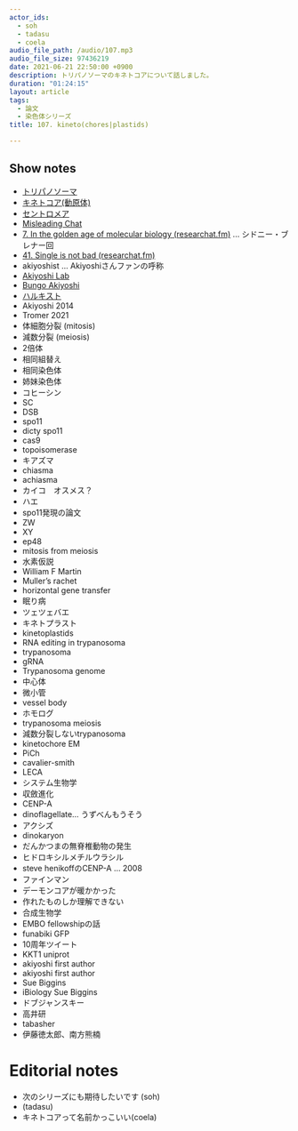 ```yaml
---
actor_ids:
  - soh
  - tadasu
  - coela
audio_file_path: /audio/107.mp3
audio_file_size: 97436219
date: 2021-06-21 22:50:00 +0900
description: トリパノソーマのキネトコアについて話しました。
duration: "01:24:15"
layout: article
tags: 
  - 論文
  - 染色体シリーズ
title: 107. kineto(chores|plastids)

---
```


## Show notes

- [トリパノソーマ](https://ja.wikipedia.org/wiki/%E3%83%88%E3%83%AA%E3%83%91%E3%83%8E%E3%82%BD%E3%83%BC%E3%83%9E)
- [キネトコア(動原体)](https://ja.wikipedia.org/wiki/%E5%8B%95%E5%8E%9F%E4%BD%93)
- [セントロメア](https://ja.wikipedia.org/wiki/%E3%82%BB%E3%83%B3%E3%83%88%E3%83%AD%E3%83%A1%E3%82%A2)
- [Misleading Chat](https://misreading.chat/)
- [7. In the golden age of molecular biology (researchat.fm)](https://researchat.fm/episode/7) ... シドニー・ブレナー回
- [41. Single is not bad (researchat.fm)](https://researchat.fm/episode/41)
- akiyoshist ... Akiyoshiさんファンの呼称
- [Akiyoshi Lab](https://bungoakiyoshi.com/)
- [Bungo Akiyoshi](https://www.bioch.ox.ac.uk/research/akiyoshi)
- [ハルキスト](https://ja.wikipedia.org/wiki/%E3%83%8F%E3%83%AB%E3%82%AD%E3%82%B9%E3%83%88)
- Akiyoshi 2014
- Tromer 2021
- 体細胞分裂 (mitosis)
- 減数分裂 (meiosis)
- 2倍体
- 相同組替え
- 相同染色体
- 姉妹染色体
- コヒーシン
- SC
- DSB
- spo11
- dicty spo11
- cas9
- topoisomerase
- キアズマ
- chiasma
- achiasma
- カイコ　オスメス？
- ハエ
- spo11発現の論文
- ZW
- XY
- ep48
- mitosis from meiosis
- 水素仮説
- William F Martin
- Muller’s rachet
- horizontal gene transfer
- 眠り病
- ツェツェバエ
- キネトプラスト
- kinetoplastids
- RNA editing in trypanosoma
- trypanosoma
- gRNA
- Trypanosoma genome
- 中心体
- 微小管
- vessel body
- ホモログ
- trypanosoma meiosis
- 減数分裂しないtrypanosoma
- kinetochore EM
- PiCh
- cavalier-smith
- LECA
- システム生物学
- 収斂進化
- CENP-A
- dinoflagellate… うずべんもうそう
- アクシズ
- dinokaryon
- だんかつまの無脊椎動物の発生
- ヒドロキシルメチルウラシル
- steve henikoffのCENP-A … 2008
- ファインマン
- デーモンコアが暖かかった
- 作れたものしか理解できない
- 合成生物学
- EMBO fellowshipの話
- funabiki GFP
- 10周年ツイート
- KKT1 uniprot
- akiyoshi first author
- akiyoshi first author
- Sue Biggins
- iBiology Sue Biggins
- ドブジャンスキー
- 高井研
- tabasher
- 伊藤徳太郎、南方熊楠

# Editorial notes
- 次のシリーズにも期待したいです (soh)
- (tadasu)
- キネトコアって名前かっこいい(coela)





